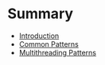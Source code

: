 # Summary

- [Introduction](./introduction.md)
- [Common Patterns](./common.md)
- [Multithreading Patterns](./multithreading.md)
